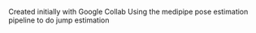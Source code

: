Created initially with Google Collab
Using the medipipe pose estimation pipeline to do jump estimation
